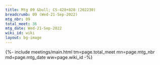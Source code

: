 ```yaml
---
title: Mtg 09 &bull; CS-428+828 (202230)
breadcrumb: 09 (Wed-21-Sep-2022)
mtg_nbr: 09
total_meet: 36
mtg_date: Wed-21-Sep-2022
wiki_id: wiki
layout: bg-image
---
```


{%- include meetings/main.html
    tm=page.total_meet
    mn=page.mtg_nbr
    md=page.mtg_date
    ww=page.wiki_id
-%}
